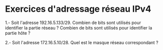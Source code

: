 # Exercices d'adressage réseau IPv4

1.- Soit l'adresse 192.16.5.133/29. Combien de bits sont utilisés pour identifier la partie réseau ? Combien
de bits sont utilisés pour identifier la partie hôte ?

2.- Soit l'adresse 172.16.5.10/28. Quel est le masque réseau correspondant ?

